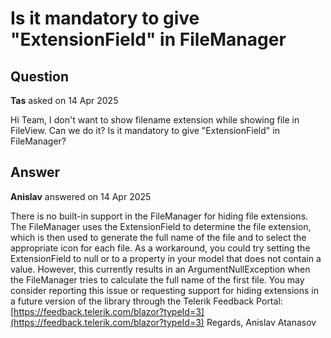 # Is it mandatory to give "ExtensionField" in FileManager

## Question

**Tas** asked on 14 Apr 2025

Hi Team, I don't want to show filename extension while showing file in FileView. Can we do it? Is it mandatory to give "ExtensionField" in FileManager?

## Answer

**Anislav** answered on 14 Apr 2025

There is no built-in support in the FileManager for hiding file extensions. The FileManager uses the ExtensionField to determine the file extension, which is then used to generate the full name of the file and to select the appropriate icon for each file. As a workaround, you could try setting the ExtensionField to null or to a property in your model that does not contain a value. However, this currently results in an ArgumentNullException when the FileManager tries to calculate the full name of the first file. You may consider reporting this issue or requesting support for hiding extensions in a future version of the library through the Telerik Feedback Portal: [https://feedback.telerik.com/blazor?typeId=3](https://feedback.telerik.com/blazor?typeId=3) Regards, Anislav Atanasov
